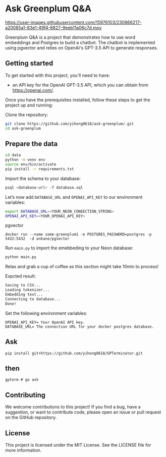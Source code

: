 # Ask Greenplum Q&A

https://user-images.githubusercontent.com/15976103/230866217-a20085a1-83e1-49f4-8827-9eeb11a06c7d.mov

Greenplum Q&A is a project that demonstrates how to use word embeddings and Postgres to build a chatbot. The chatbot is implemented using pgvector and relies on OpenAI's GPT-3.5 API to generate responses.

## Getting started

To get started with this project, you'll need to have:

- an API key for the OpenAI GPT-3.5 API, which you can obtain from https://openai.com/.

Once you have the prerequisites installed, follow these steps to get the project up and running:

Clone the repository:

```bash
git clone https://github.com/yihong0618/ask-greenplum/.git
cd ask-greenplum
```

## Prepare the data

```bash
cd data
python -m venv env
source env/bin/activate
pip install -r requirements.txt
```

Import the schema to your database:

```bash
psql <database-url> -f database.sql
```

Let’s now add `DATABASE_URL` and `OPENAI_API_KEY` to our environment variables:

```bash
export DATABASE_URL=<YOUR_NEON_CONEECTION_STRING> 
OPENAI_API_KEY=<YOUR_OPENAI_API_KEY>
```

pgvector 
```
docker run --name some-greenplum1 -e POSTGRES_PASSWORD=postgres -p 5432:5432  -d ankane/pgvector
```


Run `main.py` to import the emebbeding to your Neon database:

```bash
python main.py
```

Relax and grab a cup of coffee as this section might take 10min to process!

Expcted result:

```bash
Saving to CSV...
Loading tokenizer...
Embedding text...
Connecting to database...
Done!
```


Set the following environment variables:

```
OPENAI_API_KEY= Your OpenAI API key.
DATABASE_URL= The connection URL for your docker postgres database.
```

## Ask

```console
pip install git+https://github.com/yihong0618/GPTerminator.git
```

## then

```console
gpterm # go ask
```

## Contributing

We welcome contributions to this project! If you find a bug, have a suggestion, or want to contribute code, please open an issue or pull request on the GitHub repository.

## License

This project is licensed under the MIT License. See the LICENSE file for more information.
